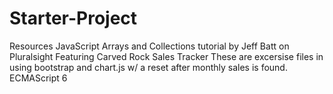 # Starter-Project
Resources JavaScript Arrays and Collections tutorial by Jeff Batt on Pluralsight
Featuring Carved Rock Sales Tracker 
These are excersise files in using bootstrap and chart.js w/ a reset after monthly sales is found. 
ECMAScript 6
